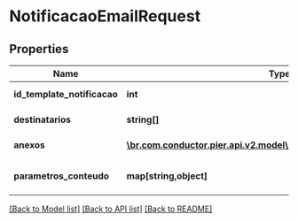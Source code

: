 # NotificacaoEmailRequest

## Properties
Name | Type | Description | Notes
------------ | ------------- | ------------- | -------------
**id_template_notificacao** | **int** | ID para o template da notifica\u00C3\u00A7\u00C3\u00A3o. | [optional] 
**destinatarios** | **string[]** | Lista de email(s) do(s) destinat\u00C3\u00A1rio(s). | [optional] 
**anexos** | [**\br.com.conductor.pier.api.v2.model\AnexoNotificacaoEmailRequest[]**](AnexoNotificacaoEmailRequest.md) | Lista de ids dos anexos a serem enviados. | [optional] 
**parametros_conteudo** | **map[string,object]** | Mapa de par\u00C3\u00A2metros para montagem da notifica\u00C3\u00A7\u00C3\u00A3o. | [optional] 

[[Back to Model list]](../README.md#documentation-for-models) [[Back to API list]](../README.md#documentation-for-api-endpoints) [[Back to README]](../README.md)



